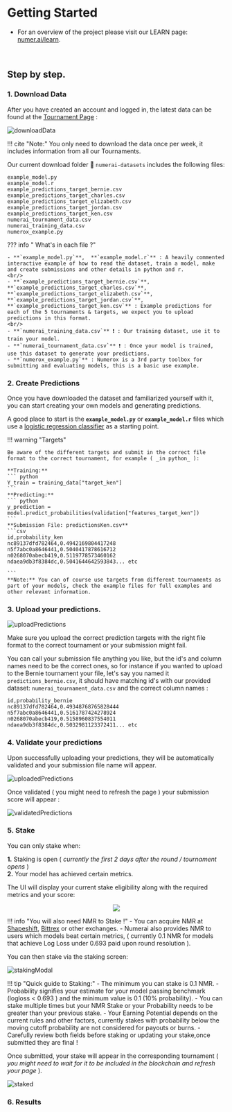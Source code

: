 # Getting Started

- For an overview of the project please visit our LEARN page: [numer.ai/learn](https://numer.ai/learn).
<br/>

## Step by step.

### 1. Download Data

After you have created an account and logged in, the latest data can be found at the [Tournament Page](https://numer.ai/rounds) :  

![downloadData](img/downloadData.jpg)


!!! cite "Note:"
    You only need to download the data once per week, it includes information from all our Tournaments.

Our current download folder 📁  `numerai-datasets` includes the following files:

```
example_model.py
example_model.r
example_predictions_target_bernie.csv
example_predictions_target_charles.csv
example_predictions_target_elizabeth.csv
example_predictions_target_jordan.csv
example_predictions_target_ken.csv
numerai_tournament_data.csv
numerai_training_data.csv
numerox_example.py
```  

??? info " What's in each file ?"

    - **`example_model.py`**,  **`example_model.r`** : A heavily commented interactive example of how to read the dataset, train a model, make and create submissions and other details in python and r.
    <br/>    
    - **`example_predictions_target_bernie.csv`**, **`example_predictions_target_charles.csv`**, **`example_predictions_target_elizabeth.csv`**, **`example_predictions_target_jordan.csv`**, **`example_predictions_target_ken.csv`** : Example predictions for each of the 5 tournaments & targets, we expect you to upload predictions in this format.
    <br/>
    - **`numerai_training_data.csv`** ❗ : Our training dataset, use it to train your model.
    - **`numerai_tournament_data.csv`** ❗ : Once your model is trained, use this dataset to generate your predictions.
    - **`numerox_example.py`** : Numerox is a 3rd party toolbox for submitting and evaluating models, this is a basic use example.


### 2. Create Predictions

Once you have downloaded the dataset and familiarized yourself with it, you can start creating your own models and generating predictions.

A good place to start is the **`example_model.py`** or **`example_model.r`** files which use a [logistic regression classifier](https://en.wikipedia.org/wiki/Logistic_regression) as a starting point.


!!! warning "Targets"

    Be aware of the different targets and submit in the correct file format to the correct tournament, for example ( _in python_ ):

    **Training:**
    ``` python
    Y_train = training_data["target_ken"]        
    ```
    **Predicting:**
    ``` python
    y_prediction = model.predict_probabilities(validation["features_target_ken"])    
    ```
    **Submission File: predictionsKen.csv**
    ```csv
    id,probability_ken
    nc89137dfd782464,0.4942169804417248
    n5f7abc0a8646441,0.5040417878616712
    n0268070abecb419,0.5119778573460162
    ndaea9db3f8384dc,0.5041644642593843... etc

    ```
    **Note:** You can of course use targets from different tournaments as part of your models, check the example files for full examples and other relevant information.


### 3. Upload your predictions.

![uploadPredictions](img/uploadPredictions.jpg)

Make sure you upload the correct prediction targets with the right file format to the correct tournament or your submission might fail.

You can call your submission file anything you like, but the id's and column names need to be the correct ones, so for instance if you wanted to upload to the Bernie tournament your file, let's
say you named it `predictions_bernie.csv`, it should have matching id's with our provided dataset:  `numerai_tournament_data.csv` and the correct column names :

``` csv
id,probability_bernie
nc89137dfd782464,0.49348768765828444
n5f7abc0a8646441,0.5161787424278924
n0268070abecb419,0.5158960837554011
ndaea9db3f8384dc,0.5032981123372411... etc
```


### 4. Validate your predictions

Upon successfully uploading your predictions, they will be automatically validated and your submission file name will appear.

![uploadedPredictions](img/uploadedPredictions.jpg)

Once validated ( you might need to refresh the page ) your submission score will appear :

![validatedPredictions](img/validatedPredictions.jpg)

### 5. Stake

You can only stake when:

**1.** Staking is open ( _currently the first 2 days after the round / tournament opens_ )
<br/>
**2.** Your model has achieved certain metrics.

The UI will display your current stake eligibility along with the required metrics and your score:

<p align="center">
  <img src="img/stakeEligibility.jpg">
</p>

!!! info "You will also need NMR to Stake !"
    - You can acquire NMR at [Shapeshift](http://shapeshift.io/), [Bittrex](https://bittrex.com) or other exchanges.
    - Numerai also provides NMR to users which models beat certain metrics, ( currently 0.1 NMR for models that achieve Log Loss under 0.693 paid upon round resolution ).

You can then stake via the staking screen:

![stakingModal](img/StakingModal.jpg)


!!! tip "Quick guide to Staking:"
    - The minimum you can stake is 0.1 NMR.
    - Probability signifies your estimate for your model passing benchmark (logloss < 0.693 ) and the minimum value is 0.1 (10% probability).
    - You can stake multiple times but your NMR Stake or your Probability needs to be greater than your previous stake.
    - Your Earning Potential depends on the current rules and other factors, currently stakes with probability below the moving cutoff probability are not considered for payouts or burns.
    - Carefully review both fields before staking or updating your stake,once submitted they are final !

Once submitted, your stake will appear in the corresponding tournament ( _you might need to wait for it to be included in the blockchain and refresh your page_ ).

![staked](img/staked.jpg)


### 6. Results
